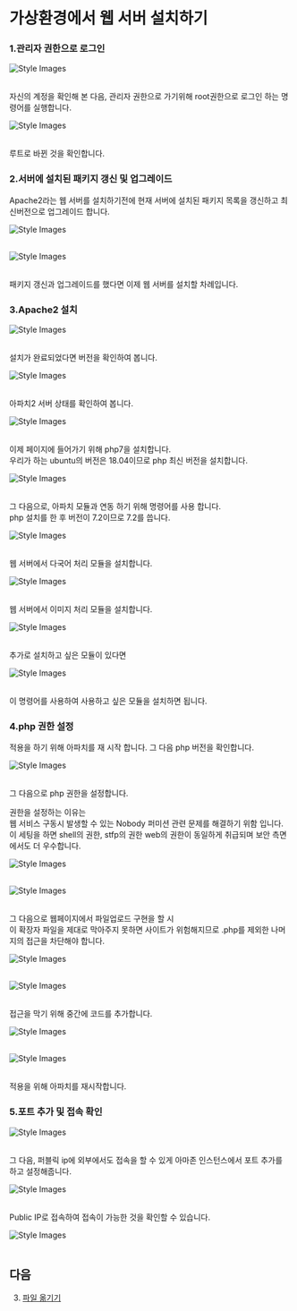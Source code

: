 
# 가상환경에서 웹 서버 설치하기

### 1.관리자 권한으로 로그인

![Style Images](https://github.com/BJ-Lim/Cloud/blob/master/captures/Install_WebServer/install_web_server_01.jpg)</br></br>


자신의 계정을 확인해 본 다음, 관리자 권한으로 가기위해 root권한으로 로그인 하는 명령어를 실행합니다.

![Style Images](https://github.com/BJ-Lim/Cloud/blob/master/captures/Install_WebServer/install_web_server_02.jpg)</br></br>

루트로 바뀐 것을 확인합니다.

### 2.서버에 설치된 패키지 갱신 및 업그레이드

Apache2라는 웹 서버를 설치하기전에 현재 서버에 설치된 패키지 목록을 갱신하고 최신버전으로 업그레이드 합니다.

![Style Images](https://github.com/BJ-Lim/Cloud/blob/master/captures/Install_WebServer/install_web_server_03.jpg)</br></br>

![Style Images](https://github.com/BJ-Lim/Cloud/blob/master/captures/Install_WebServer/install_web_server_04.jpg)</br></br>

패키지 갱신과 업그레이드를 했다면 이제 웹 서버를 설치할 차례입니다.

### 3.Apache2 설치

![Style Images](https://github.com/BJ-Lim/Cloud/blob/master/captures/Install_WebServer/install_web_server_05.jpg)</br></br>

설치가 완료되었다면 버전을 확인하여 봅니다.

![Style Images](https://github.com/BJ-Lim/Cloud/blob/master/captures/Install_WebServer/install_web_server_06.jpg)</br></br>

아파치2 서버 상태를 확인하여 봅니다.

![Style Images](https://github.com/BJ-Lim/Cloud/blob/master/captures/Install_WebServer/install_web_server_07.jpg)</br></br>

이제 페이지에 들어가기 위해 php7을 설치합니다.</br>
우리가 하는 ubuntu의 버전은 18.04이므로 php 최신 버전을 설치합니다.

![Style Images](https://github.com/BJ-Lim/Cloud/blob/master/captures/Install_WebServer/install_web_server_08.jpg)</br></br>

그 다음으로, 아파치 모듈과 연동 하기 위해 명령어를 사용 합니다.</br>
php 설치를 한 후 버전이 7.2이므로 7.2를 씁니다.

![Style Images](https://github.com/BJ-Lim/Cloud/blob/master/captures/Install_WebServer/install_web_server_09.jpg)</br></br>

웹 서버에서 다국어 처리 모듈을 설치합니다.

![Style Images](https://github.com/BJ-Lim/Cloud/blob/master/captures/Install_WebServer/install_web_server_10.jpg)</br></br>

웹 서버에서 이미지 처리 모듈을 설치합니다.

![Style Images](https://github.com/BJ-Lim/Cloud/blob/master/captures/Install_WebServer/install_web_server_11.jpg)</br></br>

추가로 설치하고 싶은 모듈이 있다면

![Style Images](https://github.com/BJ-Lim/Cloud/blob/master/captures/Install_WebServer/install_web_server_12.jpg)</br></br>

이 명령어를 사용하여 사용하고 싶은 모듈을 설치하면 됩니다.

### 4.php 권한 설정

적용을 하기 위해 아파치를 재 시작 합니다. 그 다음 php 버전을 확인합니다.

![Style Images](https://github.com/BJ-Lim/Cloud/blob/master/captures/Install_WebServer/install_web_server_13.jpg)</br></br>

그 다음으로 php 권한을 설정합니다.

권한을 설정하는 이유는</br>
웹 서비스 구동시 발생할 수 있는 Nobody 퍼미션 관련 문제를 해결하기 위함 입니다.
이 세팅을 하면 shell의 권한, stfp의 권한 web의 권한이 동일하게 취급되며 보안 측면에서도 더 우수합니다.

![Style Images](https://github.com/BJ-Lim/Cloud/blob/master/captures/Install_WebServer/install_web_server_14.jpg)</br></br>

![Style Images](https://github.com/BJ-Lim/Cloud/blob/master/captures/Install_WebServer/install_web_server_15.jpg)</br></br>

그 다음으로 웹페이지에서 파일업로드 구현을 할 시</br>
이 확장자 파일을 제대로 막아주지 못하면 사이트가 위험해지므로 .php를 제외한 나머지의 접근을 차단해야 합니다.

![Style Images](https://github.com/BJ-Lim/Cloud/blob/master/captures/Install_WebServer/install_web_server_16.jpg)</br></br>

![Style Images](https://github.com/BJ-Lim/Cloud/blob/master/captures/Install_WebServer/install_web_server_17.jpg)</br></br>

접근을 막기 위해 중간에 코드를 추가합니다.

![Style Images](https://github.com/BJ-Lim/Cloud/blob/master/captures/Install_WebServer/install_web_server_18.jpg)</br></br>

![Style Images](https://github.com/BJ-Lim/Cloud/blob/master/captures/Install_WebServer/install_web_server_19.jpg)</br></br>

적용을 위해 아파치를 재시작합니다.

### 5.포트 추가 및 접속 확인

![Style Images](https://github.com/BJ-Lim/Cloud/blob/master/captures/Install_WebServer/install_web_server_20.jpg)</br></br>

그 다음, 퍼블릭 ip에 외부에서도 접속을 할 수 있게 아마존 인스턴스에서 포트 추가를 하고 설정해줍니다.

![Style Images](https://github.com/BJ-Lim/Cloud/blob/master/captures/Install_WebServer/install_web_server_21.jpg)</br></br>

Public IP로 접속하여 접속이 가능한 것을 확인할 수 있습니다.

![Style Images](https://github.com/BJ-Lim/Cloud/blob/master/captures/Install_WebServer/install_web_server_22.jpg)</br></br>

## 다음

3. [파일 옮기기](https://github.com/BJ-Lim/Cloud/blob/master/tutorial/03_move_files.md)
